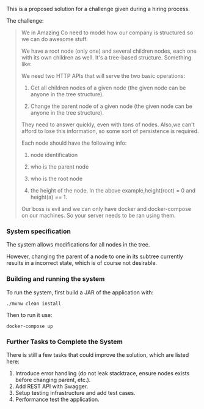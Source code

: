 This is a proposed solution for a challenge given during a hiring process. 

The challenge:

> We in Amazing Co need to model how our company is structured so we can do awesome stuff.
> 
> We have a root node (only one) and several children nodes, each one with its own children as well. It's a tree-based structure. Something like:       
> 
> We need two HTTP APIs that will serve the two basic operations:
> 
> 1) Get all children nodes of a given node (the given node can be anyone in the tree structure).
> 
> 2) Change the parent node of a given node (the given node can be anyone in the tree structure).
> 
> They need to answer quickly, even with tons of nodes. Also,we can't afford to lose this information, so some sort of persistence is required. 
> 
> Each node should have the following info:
> 
> 1) node identification
> 
> 2) who is the parent node 
> 
> 3) who is the root node 
> 
> 4) the height of the node. In the above example,height(root) = 0 and height(a) == 1.
> 
> Our boss is evil and we can only have docker and docker-compose on our machines. So your server needs to be ran using them.

### System specification

The system allows modifications for all nodes in the tree. 

However, changing the parent of a node to one in its subtree currently results in a incorrect state, 
which is of course not desirable.  

### Building and running the system

To run the system, first build a JAR of the application with: 

`./mvnw clean install`

Then to run it use:

`docker-compose up`

### Further Tasks to Complete the System

There is still a few tasks that could improve the solution, which are listed here:
1) Introduce error handling (do not leak stacktrace, ensure nodes exists before changing parent, etc.).
2) Add REST API with Swagger.
3) Setup testing infrastructure and add test cases.
4) Performance test the application.